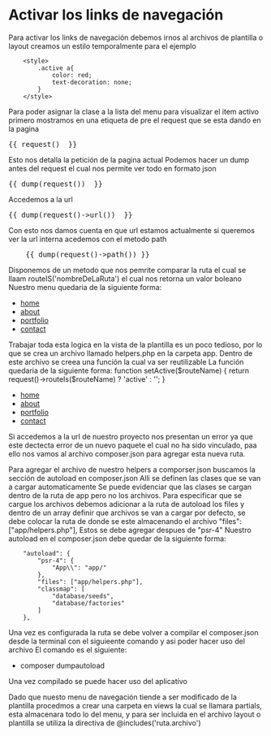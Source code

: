 # Activar los links de navegación
Para activar los links de navegación debemos irnos al archivos de plantilla o layout 
creamos un estilo temporalmente para el ejemplo 
~~~
    <style>
        .active a{
            color: red;
            text-decoration: none;
        }
    </style>
~~~

Para poder asignar la clase  a la lista del menu para visualizar el item activo primero mostramos en una etiqueta de pre el request 
que se esta dando en la pagina
<pre>
{{ request()  }}
</pre>
Esto nos detalla la petición de la pagina actual
Podemos hacer un dump antes del request el cual nos permite ver todo en formato json
<pre>
{{ dump(request())  }}
</pre>

Accedemos a la url 
<pre>
{{ dump(request()->url())  }}
</pre>

Con esto nos damos cuenta en que url estamos actualmente
si queremos ver la url interna acedemos con el metodo path
<pre>
    {{ dump(request()->path()) }}
</pre>

Disponemos de un metodo que nos pemrite comparar la ruta el cual se llaam routeIS('nombreDeLaRuta') el cual nos retorna un valor boleano
Nuestro menu quedaria de la siguiente forma:
<ul>
    <li class="{{ request()->routeIs('home') ? 'active' : ''}}"><a href="/">home</a></li>
    <li class="{{ request()->routeIs('about') ? 'active' : ''}}"><a href="/about">about</a></li>
    <li class="{{ request()->routeIs('portafolio') ? 'active' : ''}}"><a href="/portfolio">portfolio</a></li>
    <li class="{{ request()->routeIs('contact') ? 'active' : ''}}"><a href="/contact">contact</a></li>
</ul>

Trabajar toda esta logica en la vista de la plantilla es un poco tedioso, por lo que se crea un archivo llamado helpers.php en la carpeta app.
Dentro de este archivo se creea una función la cual va ser reutilizable
La función quedaria de la siguiente forma: 
function setActive($routeName)
{
    return request()->routeIs($routeName) ? 'active' : '';
}

<ul>
    <li class="{{ setActive('home') }}"><a href="/">home</a></li>
    <li class="{{ setActive('about') }}"><a href="/about">about</a></li>
    <li class="{{ setActive('portafolio') }}"><a href="/portfolio">portfolio</a></li>
    <li class="{{ setActive('contact')}}"><a href="/contact">contact</a></li>
</ul>

Si accedemos a la url de nuestro proyecto nos presentan un error ya que este dectecta error de un nuevo paquete el cual no ha sido 
vinculado, paa ello nos vamos al archivo composer.json para agregar esta nueva ruta.

Para agregar el archivo de nuestro helpers a comporser.json buscamos la sección de autoload en composer.json
Alli se definen las clases que se van a cargar automaticamente
Se puede evidenciar que las clases se cargan dentro de la ruta de app pero no los archivos.
Para especificar que se cargue los archivos debemos adicionar a la ruta de autoload los files y dentro de un array definir que archivos se van a cargar por defecto, se debe colocar la ruta de donde se este almacenando el archivo
"files":["app/helpers.php"],
Estos se debe agregar despues de  "psr-4"
Nuestro autoload en el composer.json debe quedar de la siguiente forma:
~~~ 
    "autoload": {
        "psr-4": {
            "App\\": "app/"
        },
        "files": ["app/helpers.php"],
        "classmap": [
            "database/seeds",
            "database/factories"
        ]
    },
~~~ 

Una vez es configurada la ruta se debe volver a compilar el composer.json desde la terminal con el siguieente comando y asi poder hacer uso del archivo
El comando es el siguiente: 
* composer dumpautoload

Una vez compilado se puede hacer uso del aplicativo

Dado que nuesto menu de navegación tiende a ser modificado de la plantilla procedmos a crear una carpeta en  views la cual se llamara partials, esta almacenara todo lo del menu, y para ser incluida en el archivo layout o plantilla se utiliza la directiva de @includes('ruta.archivo')




